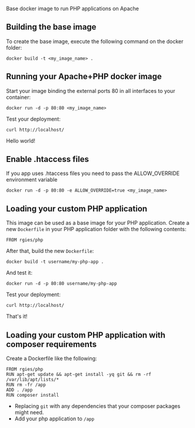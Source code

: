 Base docker image to run PHP applications on Apache

Building the base image
-----------------------

To create the base image, execute the following command on the docker folder:

    docker build -t <my_image_name> .


Running your Apache+PHP docker image
------------------------------------

Start your image binding the external ports 80 in all interfaces to your container:

    docker run -d -p 80:80 <my_image_name>

Test your deployment:

    curl http://localhost/

Hello world!


Enable .htaccess files
------------------------------------

If you app uses .htaccess files you need to pass the ALLOW_OVERRIDE environment variable

    docker run -d -p 80:80 -e ALLOW_OVERRIDE=true <my_image_name>


Loading your custom PHP application
-----------------------------------

This image can be used as a base image for your PHP application. Create a new `Dockerfile` in your
PHP application folder with the following contents:

    FROM rgies/php

After that, build the new `Dockerfile`:

    docker build -t username/my-php-app .

And test it:

    docker run -d -p 80:80 username/my-php-app

Test your deployment:

    curl http://localhost/

That's it!


Loading your custom PHP application with composer requirements
--------------------------------------------------------------

Create a Dockerfile like the following:

    FROM rgies/php
    RUN apt-get update && apt-get install -yq git && rm -rf /var/lib/apt/lists/*
    RUN rm -fr /app
    ADD . /app
    RUN composer install

- Replacing `git` with any dependencies that your composer packages might need.
- Add your php application to `/app`
